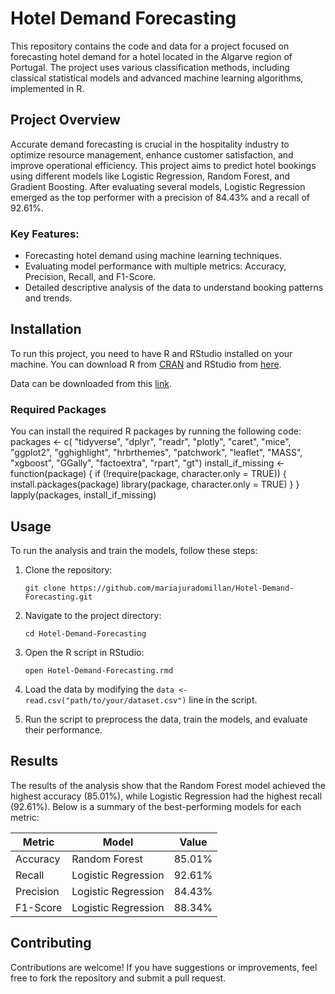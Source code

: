 # Hotel Demand Forecasting

This repository contains the code and data for a project focused on forecasting hotel demand for a hotel located in the Algarve region of Portugal. The project uses various classification methods, including classical statistical models and advanced machine learning algorithms, implemented in R.

## Project Overview

Accurate demand forecasting is crucial in the hospitality industry to optimize resource management, enhance customer satisfaction, and improve operational efficiency. This project aims to predict hotel bookings using different models like Logistic Regression, Random Forest, and Gradient Boosting. After evaluating several models, Logistic Regression emerged as the top performer with a precision of 84.43% and a recall of 92.61%.

### Key Features:

-   Forecasting hotel demand using machine learning techniques.
-   Evaluating model performance with multiple metrics: Accuracy, Precision, Recall, and F1-Score.
-   Detailed descriptive analysis of the data to understand booking patterns and trends.

## Installation

To run this project, you need to have R and RStudio installed on your machine. You can download R from [CRAN](https://cran.r-project.org/) and RStudio from [here](https://rstudio.com/products/rstudio/download/).

Data can be downloaded from this [link](https://www.sciencedirect.com/science/article/pii/S2352340918315191?via%3Dihub).

### Required Packages

You can install the required R packages by running the following code:
packages <- c( "tidyverse", "dplyr", "readr", "plotly", "caret", "mice", "ggplot2", "gghighlight", "hrbrthemes", "patchwork", "leaflet", "MASS", "xgboost", "GGally", "factoextra", "rpart", "gt") 
 install_if_missing <- function(package) { if (!require(package, character.only = TRUE)) { install.packages(package) library(package, character.only = TRUE) } } 
lapply(packages, install_if_missing)

## Usage

To run the analysis and train the models, follow these steps:

1.  Clone the repository:

    `git clone https://github.com/mariajuradomillan/Hotel-Demand-Forecasting.git`

2.  Navigate to the project directory:

    `cd Hotel-Demand-Forecasting`

3.  Open the R script in RStudio:

    `open Hotel-Demand-Forecasting.rmd`

4.  Load the data by modifying the `data <- read.csv("path/to/your/dataset.csv")` line in the script.

5.  Run the script to preprocess the data, train the models, and evaluate their performance.

## Results

The results of the analysis show that the Random Forest model achieved the highest accuracy (85.01%), while Logistic Regression had the highest recall (92.61%). Below is a summary of the best-performing models for each metric:

| Metric    | Model               | Value  |
|-----------|---------------------|--------|
| Accuracy  | Random Forest       | 85.01% |
| Recall    | Logistic Regression | 92.61% |
| Precision | Logistic Regression | 84.43% |
| F1-Score  | Logistic Regression | 88.34% |

## Contributing

Contributions are welcome! If you have suggestions or improvements, feel free to fork the repository and submit a pull request.
